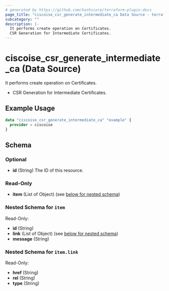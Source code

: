 ```yaml
---
# generated by https://github.com/hashicorp/terraform-plugin-docs
page_title: "ciscoise_csr_generate_intermediate_ca Data Source - terraform-provider-ciscoise"
subcategory: ""
description: |-
  It performs create operation on Certificates.
  CSR Generation for Intermediate Certificates.
---
```


# ciscoise_csr_generate_intermediate_ca (Data Source)

It performs create operation on Certificates.

- CSR Generation for Intermediate Certificates.

## Example Usage

```terraform
data "ciscoise_csr_generate_intermediate_ca" "example" {
  provider = ciscoise
}
```

<!-- schema generated by tfplugindocs -->
## Schema

### Optional

- **id** (String) The ID of this resource.

### Read-Only

- **item** (List of Object) (see [below for nested schema](#nestedatt--item))

<a id="nestedatt--item"></a>
### Nested Schema for `item`

Read-Only:

- **id** (String)
- **link** (List of Object) (see [below for nested schema](#nestedobjatt--item--link))
- **message** (String)

<a id="nestedobjatt--item--link"></a>
### Nested Schema for `item.link`

Read-Only:

- **href** (String)
- **rel** (String)
- **type** (String)



